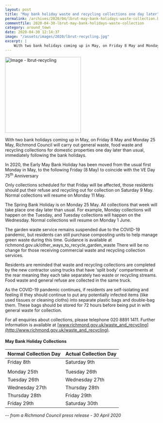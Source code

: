 ```yaml
---
layout: post
title: "May bank holiday waste and recycling collections one day later"
permalink: /archives/2020/04/lbrut-may-bank-holidays-waste-collection.html
commentfile: 2020-04-30-lbrut-may-bank-holidays-waste-collection
category: around_town
date: 2020-04-30 12:14:37
image: "/assets/images/2020/lbrut-recycling.jpg"
excerpt: |
    With two bank holidays coming up in May, on Friday 8 May and Monday 25 May, Richmond Council will carry out general waste, food waste and recycling collections for domestic properties one day later than usual, immediately following the bank holidays.
---
```

<a href="/assets/images/2020/lbrut-recycling.jpg" title="Click for a larger image"><img src="/assets/images/2020/lbrut-recycling-thumb.jpg" width="250" alt="Image - lbrut-recycling"  class="photo right"/></a>

With two bank holidays coming up in May, on Friday 8 May and Monday 25 May, Richmond Council will carry out general waste, food waste and recycling collections for domestic properties one day later than usual, immediately following the bank holidays.

In 2020, the Early May Bank Holiday has been moved from the usual first Monday in May, to the following Friday (8 May) to coincide with the VE Day 75<sup>th</sup> Anniversary

Only collections scheduled for that Friday will be affected, those residents should put their refuse and recycling out for collection on Saturday 9 May. Normal collections will resume on Monday 11 May.

The Spring Bank Holiday is on Monday 25 May. All collections that week will take place one day later than usual. For example, Monday collections will happen on the Tuesday, and Tuesday collections will happen on the Wednesday. Normal collections will resume on Monday 1 June.

The garden waste service remains suspended due to the COVID-19 pandemic, but residents can still purchase composting units to help manage green waste during this time. Guidance is available at richmond.gov.uk/other_ways_to_recycle_garden_waste  There will be no change for those receiving commercial waste and recycling collection services.

Residents are reminded that waste and recycling collections are completed by the new contractor using trucks that have 'split body' compartments at the rear meaning they each take separately two waste or recycling streams. Food waste and general refuse are collected in the same truck.

As the COVID-19 pandemic continues, if residents are self-isolating and feeling ill they should continue to put any potentially infected items (like used tissues or cleaning cloths) into separate plastic bags and double-bag them. These bags should be stored for 72 hours before being put in with general waste for collection.

For all enquiries about collections, please telephone 020 8891 1411. Further information is available at [www.richmond.gov.uk/waste_and_recycling](http://www.richmond.gov.uk/waste_and_recycling).


#### May Bank Holiday Collections

| Normal Collection Day | Actual Collection Day |
| --------------------- | --------------------- |
| Friday 8th            | Saturday 9th          |
|                       |                       |
| Monday 25th           | Tuesday 26th          |
| Tuesday 26th          | Wednesday 27th        |
| Wednesday 27th        | Thursday 28th         |
| Thursday 28th         | Friday 29th           |
| Friday 29th           | Saturday 30th         |



<cite>-- from a Richmond Council press release - 30 April 2020</cite>
